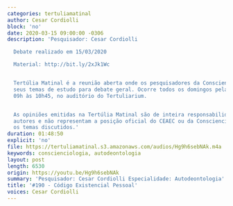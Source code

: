```yaml
---
categories: tertuliamatinal
author: Cesar Cordiolli
block: 'no'
date: 2020-03-15 09:00:00 -0306
description: 'Pesquisador: Cesar Cordiolli

  Debate realizado em 15/03/2020

  Material: http://bit.ly/2xJk1Wc


  Tertúlia Matinal é a reunião aberta onde os pesquisadores da Conscienciologia apresentam
  seus temas de estudo para debate geral. Ocorre todos os domingos pela manhã, das
  09h às 10h45, no auditório do Tertuliarium.


  As opiniões emitidas na Tertúlia Matinal são de inteira responsabilidade de seus
  autores e não representam a posição oficial do CEAEC ou da Conscienciologia sobre
  os temas discutidos.'
duration: 01:48:50
explicit: 'no'
file: https://tertuliamatinal.s3.amazonaws.com/audios/Hg9h6sebNAk.m4a
keywords: conscienciologia, autodeontologia
layout: post
length: 6530
origin: https://youtu.be/Hg9h6sebNAk
summary: 'Pesquisador: Cesar Cordiolli Especialidade: Autodeontologia'
title: '#190 - Código Existencial Pessoal'
voices: Cesar Cordiolli
---
```

